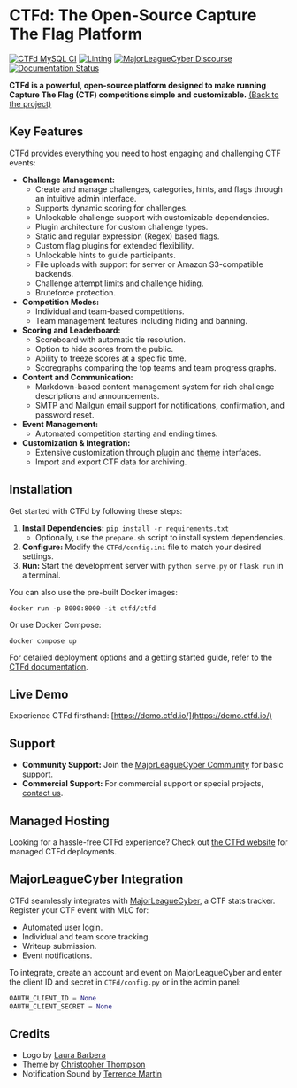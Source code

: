 # CTFd: The Open-Source Capture The Flag Platform

[![CTFd MySQL CI](https://github.com/CTFd/CTFd/workflows/CTFd%20MySQL%20CI/badge.svg?branch=master)](https://github.com/CTFd/CTFd/actions)
[![Linting](https://github.com/CTFd/CTFd/workflows/Linting/badge.svg?branch=master)](https://github.com/CTFd/CTFd/actions)
[![MajorLeagueCyber Discourse](https://img.shields.io/discourse/status?server=https%3A%2F%2Fcommunity.majorleaguecyber.org%2F)](https://community.majorleaguecyber.org/)
[![Documentation Status](https://api.netlify.com/api/v1/badges/6d10883a-77bb-45c1-a003-22ce1284190e/deploy-status)](https://docs.ctfd.io)

**CTFd is a powerful, open-source platform designed to make running Capture The Flag (CTF) competitions simple and customizable.** [(Back to the project)](https://github.com/CTFd/CTFd)

## Key Features

CTFd provides everything you need to host engaging and challenging CTF events:

*   **Challenge Management:**
    *   Create and manage challenges, categories, hints, and flags through an intuitive admin interface.
    *   Supports dynamic scoring for challenges.
    *   Unlockable challenge support with customizable dependencies.
    *   Plugin architecture for custom challenge types.
    *   Static and regular expression (Regex) based flags.
    *   Custom flag plugins for extended flexibility.
    *   Unlockable hints to guide participants.
    *   File uploads with support for server or Amazon S3-compatible backends.
    *   Challenge attempt limits and challenge hiding.
    *   Bruteforce protection.
*   **Competition Modes:**
    *   Individual and team-based competitions.
    *   Team management features including hiding and banning.
*   **Scoring and Leaderboard:**
    *   Scoreboard with automatic tie resolution.
    *   Option to hide scores from the public.
    *   Ability to freeze scores at a specific time.
    *   Scoregraphs comparing the top teams and team progress graphs.
*   **Content and Communication:**
    *   Markdown-based content management system for rich challenge descriptions and announcements.
    *   SMTP and Mailgun email support for notifications, confirmation, and password reset.
*   **Event Management:**
    *   Automated competition starting and ending times.
*   **Customization & Integration:**
    *   Extensive customization through [plugin](https://docs.ctfd.io/docs/plugins/overview) and [theme](https://docs.ctfd.io/docs/themes/overview) interfaces.
    *   Import and export CTF data for archiving.

## Installation

Get started with CTFd by following these steps:

1.  **Install Dependencies:** `pip install -r requirements.txt`
    *   Optionally, use the `prepare.sh` script to install system dependencies.
2.  **Configure:** Modify the `CTFd/config.ini` file to match your desired settings.
3.  **Run:** Start the development server with `python serve.py` or `flask run` in a terminal.

You can also use the pre-built Docker images:

`docker run -p 8000:8000 -it ctfd/ctfd`

Or use Docker Compose:

`docker compose up`

For detailed deployment options and a getting started guide, refer to the [CTFd documentation](https://docs.ctfd.io/).

## Live Demo

Experience CTFd firsthand: [https://demo.ctfd.io/](https://demo.ctfd.io/)

## Support

*   **Community Support:** Join the [MajorLeagueCyber Community](https://community.majorleaguecyber.org/) for basic support.
*   **Commercial Support:** For commercial support or special projects, [contact us](https://ctfd.io/contact/).

## Managed Hosting

Looking for a hassle-free CTFd experience? Check out [the CTFd website](https://ctfd.io/) for managed CTFd deployments.

## MajorLeagueCyber Integration

CTFd seamlessly integrates with [MajorLeagueCyber](https://majorleaguecyber.org/), a CTF stats tracker. Register your CTF event with MLC for:

*   Automated user login.
*   Individual and team score tracking.
*   Writeup submission.
*   Event notifications.

To integrate, create an account and event on MajorLeagueCyber and enter the client ID and secret in `CTFd/config.py` or in the admin panel:

```python
OAUTH_CLIENT_ID = None
OAUTH_CLIENT_SECRET = None
```

## Credits

*   Logo by [Laura Barbera](http://www.laurabb.com/)
*   Theme by [Christopher Thompson](https://github.com/breadchris)
*   Notification Sound by [Terrence Martin](https://soundcloud.com/tj-martin-composer)